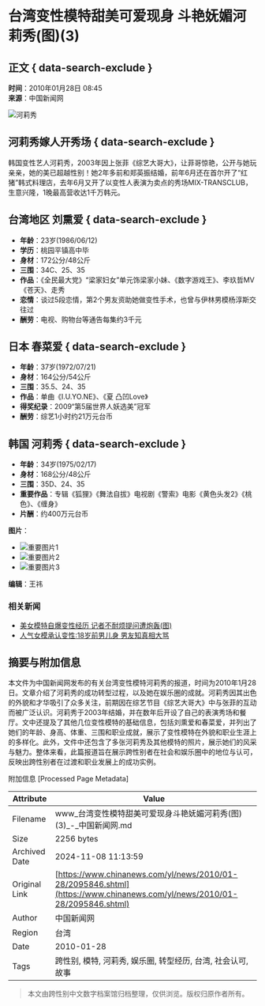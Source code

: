 # 台湾变性模特甜美可爱现身 斗艳妩媚河莉秀(图)(3)

## 正文 { data-search-exclude }


**时间**：2010年01月28日 08:45  
**来源**：中国新闻网  

![河莉秀](http://i2.chinanews.com/zwimg/01.jpg)

## 河莉秀嫁人开秀场 { data-search-exclude }

韩国变性艺人河莉秀，2003年因上张菲《综艺大哥大》，让菲哥惊艳，公开与她玩亲亲，她的美已超越性别！她2年多前和郑英振结婚，前年6月还在首尔开了“红猪”韩式料理店，去年6月又开了以变性人表演为卖点的秀场MIX-TRANSCLUB，生意兴隆，1晚最高营收达1千万韩元。

## 台湾地区 刘熏爱 { data-search-exclude }

- **年龄**：23岁(1986/06/12)
- **学历**：桃园平镇高中毕
- **身材**：172公分/48公斤
- **三围**：34C、25、35
- **作品**：《全民最大党》“梁家妇女”单元饰梁家小妹、《数字游戏王》、李玖哲MV《苍天》、走秀
- **恋情**：谈过5段恋情，第2个男友资助她做变性手术，也曾与伊林男模杨淳斯交往过
- **酬劳**：电视、购物台等通告每集约3千元

## 日本 春菜爱 { data-search-exclude }

- **年龄**：37岁(1972/07/21)
- **身材**：164公分/54公斤
- **三围**：35.5、24、35
- **作品**：单曲《I.U.YO.NE》、《夏 凸凹Love》
- **得奖纪录**：2009“第5届世界人妖选美”冠军
- **酬劳**：综艺1小时约21万元台币

## 韩国 河莉秀 { data-search-exclude }

- **年龄**：34岁(1975/02/17)
- **身材**：168公分/48公斤
- **三围**：35D、24、35
- **重要作品**：专辑《狐狸》《舞法自拔》电视剧《警索》电影《黄色头发2》《桃色》、《缠身》
- **片酬**：约400万元台币

**图片**：
- ![重要图片1](http://www.chinanews.com.cn/fileftp/2009/01/2009-01-19/U76P4T47D10173F976DT20090119173942.gif)
- ![重要图片2](http://i2.chinanews.com/zwimg/U233P4T8D2095846F107DT20100128085355.jpg)
- ![重要图片3](http://www.chinanews.com.cn/fileftp/2009/01/2009-01-19/U76P4T47D10173F979DT20090119163219.gif)

**编辑**：王祎  

### 相关新闻
- [美女模特自爆变性经历 记者不耐烦提问遭炮轰(图)](http://www.chinanews.com.cn/yl/news/2010/01-23/2087964.shtml)
- [人气女模承认变性:18岁前男儿身 男友知真相大骂](http://www.chinanews.com.cn/yl/news/2010/01-22/2087124.shtml)

## 摘要与附加信息

<!-- tcd_abstract -->
本文件为中国新闻网发布的有关台湾变性模特河莉秀的报道，时间为2010年1月28日。文章介绍了河莉秀的成功转型过程，以及她在娱乐圈的成就。河莉秀因其出色的外貌和才华吸引了众多关注，前期因在综艺节目《综艺大哥大》中与张菲的互动而被广泛认识。河莉秀于2003年结婚，并在数年后开设了自己的表演秀场和餐厅。文中还提及了其他几位变性模特的基础信息，包括刘熏爱和春菜爱，并列出了她们的年龄、身高、体重、三围和职业成就，展示了变性模特在外貌和职业生涯上的多样化。此外，文件中还包含了多张河莉秀及其他模特的照片，展示她们的风采与魅力。整体来看，此篇报道旨在展示跨性别者在社会和娱乐圈中的地位与认可，反映出跨性别者在过渡和职业发展上的成功实例。
<!-- tcd_abstract_end -->

附加信息 [Processed Page Metadata]

| Attribute       | Value                                  |
|-----------------|----------------------------------------|
| Filename        | www_台湾变性模特甜美可爱现身斗艳妩媚河莉秀(图)(3)_-_中国新闻网.md                             |
| Size            | 2256 bytes                           |
| Archived Date   | 2024-11-08 11:13:59                             |
| Original Link   | [https://www.chinanews.com/yl/news/2010/01-28/2095846.shtml](https://www.chinanews.com/yl/news/2010/01-28/2095846.shtml)                       |
| Author          | 中国新闻网                               |
| Region          | 台湾                               |
| Date            | 2010-01-28                                 |
| Tags            | 跨性别, 模特, 河莉秀, 娱乐圈, 转型经历, 台湾, 社会认可, 故事                                 |
>
> 本文由跨性别中文数字档案馆归档整理，仅供浏览。版权归原作者所有。
>